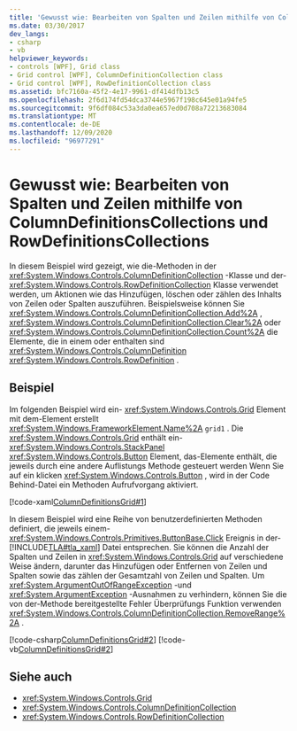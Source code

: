 ```yaml
---
title: 'Gewusst wie: Bearbeiten von Spalten und Zeilen mithilfe von ColumnDefinitionsCollections und RowDefinitionsCollections'
ms.date: 03/30/2017
dev_langs:
- csharp
- vb
helpviewer_keywords:
- controls [WPF], Grid class
- Grid control [WPF], ColumnDefinitionCollection class
- Grid control [WPF], RowDefinitionCollection class
ms.assetid: bfc7160a-45f2-4e17-9961-df414dfb13c5
ms.openlocfilehash: 2f6d174fd54dca3744e5967f198c645e01a94fe5
ms.sourcegitcommit: 9f6df084c53a3da0ea657ed0d708a72213683084
ms.translationtype: MT
ms.contentlocale: de-DE
ms.lasthandoff: 12/09/2020
ms.locfileid: "96977291"
---
```

# <a name="how-to-manipulate-columns-and-rows-by-using-columndefinitionscollections-and-rowdefinitionscollections"></a>Gewusst wie: Bearbeiten von Spalten und Zeilen mithilfe von ColumnDefinitionsCollections und RowDefinitionsCollections
In diesem Beispiel wird gezeigt, wie die-Methoden in der <xref:System.Windows.Controls.ColumnDefinitionCollection> -Klasse und der- <xref:System.Windows.Controls.RowDefinitionCollection> Klasse verwendet werden, um Aktionen wie das Hinzufügen, löschen oder zählen des Inhalts von Zeilen oder Spalten auszuführen. Beispielsweise können Sie <xref:System.Windows.Controls.ColumnDefinitionCollection.Add%2A> , <xref:System.Windows.Controls.ColumnDefinitionCollection.Clear%2A> oder <xref:System.Windows.Controls.ColumnDefinitionCollection.Count%2A> die Elemente, die in einem oder enthalten sind <xref:System.Windows.Controls.ColumnDefinition> <xref:System.Windows.Controls.RowDefinition> .  
  
## <a name="example"></a>Beispiel  
 Im folgenden Beispiel wird ein- <xref:System.Windows.Controls.Grid> Element mit dem-Element erstellt <xref:System.Windows.FrameworkElement.Name%2A> `grid1` . Die <xref:System.Windows.Controls.Grid> enthält ein- <xref:System.Windows.Controls.StackPanel> <xref:System.Windows.Controls.Button> Element, das-Elemente enthält, die jeweils durch eine andere Auflistungs Methode gesteuert werden Wenn Sie auf ein klicken <xref:System.Windows.Controls.Button> , wird in der Code Behind-Datei ein Methoden Aufrufvorgang aktiviert.  
  
 [!code-xaml[ColumnDefinitionsGrid#1](~/samples/snippets/csharp/VS_Snippets_Wpf/ColumnDefinitionsGrid/CSharp/Window1.xaml#1)]  
  
 In diesem Beispiel wird eine Reihe von benutzerdefinierten Methoden definiert, die jeweils einem- <xref:System.Windows.Controls.Primitives.ButtonBase.Click> Ereignis in der- [!INCLUDE[TLA#tla_xaml](../../../includes/tlasharptla-xaml-md.md)] Datei entsprechen. Sie können die Anzahl der Spalten und Zeilen in <xref:System.Windows.Controls.Grid> auf verschiedene Weise ändern, darunter das Hinzufügen oder Entfernen von Zeilen und Spalten sowie das zählen der Gesamtzahl von Zeilen und Spalten. Um <xref:System.ArgumentOutOfRangeException> -und <xref:System.ArgumentException> -Ausnahmen zu verhindern, können Sie die von der-Methode bereitgestellte Fehler Überprüfungs Funktion verwenden <xref:System.Windows.Controls.ColumnDefinitionCollection.RemoveRange%2A> .  
  
 [!code-csharp[ColumnDefinitionsGrid#2](~/samples/snippets/csharp/VS_Snippets_Wpf/ColumnDefinitionsGrid/CSharp/Window1.xaml.cs#2)]
 [!code-vb[ColumnDefinitionsGrid#2](~/samples/snippets/visualbasic/VS_Snippets_Wpf/ColumnDefinitionsGrid/VisualBasic/Window1.xaml.vb#2)]  
  
## <a name="see-also"></a>Siehe auch

- <xref:System.Windows.Controls.Grid>
- <xref:System.Windows.Controls.ColumnDefinitionCollection>
- <xref:System.Windows.Controls.RowDefinitionCollection>
